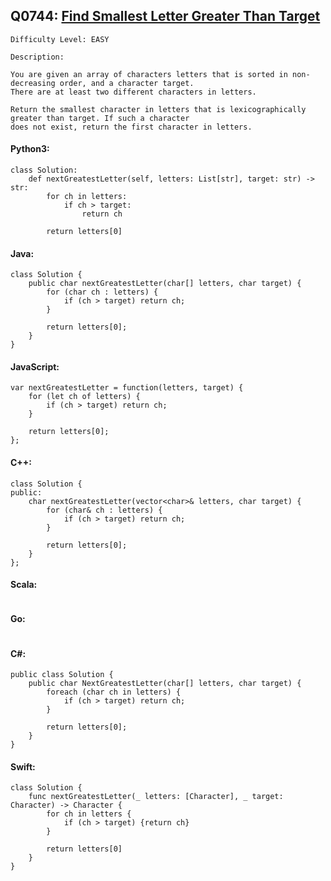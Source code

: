 ## Q0744: [Find Smallest Letter Greater Than Target](https://leetcode.com/problems/find-smallest-letter-greater-than-target/)

```
Difficulty Level: EASY
```

```
Description:

You are given an array of characters letters that is sorted in non-decreasing order, and a character target.
There are at least two different characters in letters.

Return the smallest character in letters that is lexicographically greater than target. If such a character
does not exist, return the first character in letters.
```

#### Python3:

```
class Solution:
    def nextGreatestLetter(self, letters: List[str], target: str) -> str:
        for ch in letters:
            if ch > target:
                return ch

        return letters[0]
```

#### Java:

```
class Solution {
    public char nextGreatestLetter(char[] letters, char target) {
        for (char ch : letters) {
            if (ch > target) return ch;
        }

        return letters[0];
    }
}
```

#### JavaScript:

```
var nextGreatestLetter = function(letters, target) {
    for (let ch of letters) {
        if (ch > target) return ch;
    }

    return letters[0];
};
```

#### C++:

```
class Solution {
public:
    char nextGreatestLetter(vector<char>& letters, char target) {
        for (char& ch : letters) {
            if (ch > target) return ch;
        }

        return letters[0];
    }
};
```

#### Scala:

```

```

#### Go:

```

```

#### C#:

```
public class Solution {
    public char NextGreatestLetter(char[] letters, char target) {
        foreach (char ch in letters) {
            if (ch > target) return ch;
        }

        return letters[0];
    }
}
```

#### Swift:

```
class Solution {
    func nextGreatestLetter(_ letters: [Character], _ target: Character) -> Character {
        for ch in letters {
            if (ch > target) {return ch}
        }

        return letters[0]
    }
}
```